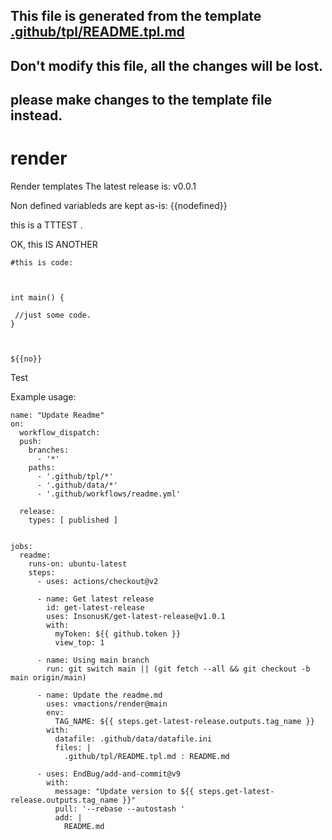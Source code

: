 ## This file is generated from the template [.github/tpl/README.tpl.md](.github/tpl/README.tpl.md)
## Don't modify this file, all the changes will be lost. 
## please make changes to the template file instead.


# render
Render templates The latest release is: v0.0.1

Non defined variableds are kept as-is: {{nodefined}}

this is a TTTEST .

OK, this IS ANOTHER 

```
#this is code:



int main() {

 //just some code.
}



${{no}}
```

Test

Example usage:

```
name: "Update Readme"
on:
  workflow_dispatch:
  push:
    branches:
      - '*'
    paths:
      - '.github/tpl/*'
      - '.github/data/*'
      - '.github/workflows/readme.yml'

  release:
    types: [ published ]
    
    
jobs:
  readme:
    runs-on: ubuntu-latest
    steps:
      - uses: actions/checkout@v2

      - name: Get latest release
        id: get-latest-release
        uses: InsonusK/get-latest-release@v1.0.1
        with:
          myToken: ${{ github.token }}
          view_top: 1

      - name: Using main branch
        run: git switch main || (git fetch --all && git checkout -b main origin/main)

      - name: Update the readme.md
        uses: vmactions/render@main
        env:
          TAG_NAME: ${{ steps.get-latest-release.outputs.tag_name }}
        with:
          datafile: .github/data/datafile.ini
          files: |
            .github/tpl/README.tpl.md : README.md

      - uses: EndBug/add-and-commit@v9
        with:
          message: "Update version to ${{ steps.get-latest-release.outputs.tag_name }}"
          pull: '--rebase --autostash '
          add: |
            README.md



```

